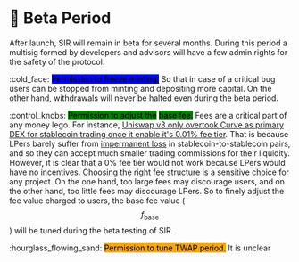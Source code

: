 # 🧪 Beta Period

After launch, SIR will remain in beta for several months. During this period a multisig formed by developers and advisors will have a few admin rights for the safety of the protocol.

:cold\_face: <mark style="background-color:blue;">Permission to freeze minting.</mark> So that in case of a critical bug users can be stopped from minting and depositing more capital. On the other hand, withdrawals will never be halted even during the beta period.

:control\_knobs: <mark style="background-color:green;">Permission to adjust the</mark> [<mark style="background-color:green;">base fee</mark>](../the-protocol/fee-structure.md#fee-mechanism)<mark style="background-color:green;">.</mark> Fees are a critical part of any money lego. For instance, [Uniswap v3 only overtook Curve as primary DEX for stablecoin trading once it enable it's 0.01% fee tier](https://twitter.com/RyanWatkins\_/status/1483640421502885888). That is because LPers barely suffer from [impermanent loss](https://medium.com/coinmonks/understanding-impermanent-loss-9ac6795e5baa) in stablecoin-to-stablecoin pairs, and so they can accept much smaller trading commissions for their liquidity. However, it is clear that a 0% fee tier would not work because LPers would have no incentives. Choosing the right fee structure is a sensitive choice for any project. On the one hand, too large fees may discourage users, and on the other hand, too little fees may discourage LPers. So to finely adjust the fee value charged to users, the base fee value ($$f_\text{base}$$) will be tuned during the beta testing of SIR.

:hourglass\_flowing\_sand: <mark style="background-color:orange;">Permission to tune TWAP period.</mark> It is unclear&#x20;

